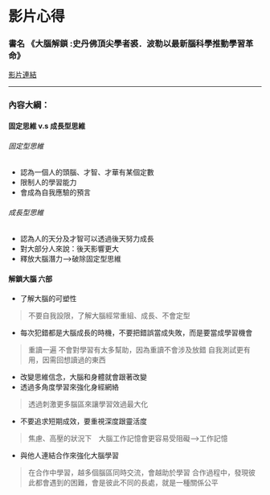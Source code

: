 # 影片心得
### 書名 《大腦解鎖 :史丹佛頂尖學者裘．波勒以最新腦科學推動學習革命》
[影片連結](https://www.youtube.com/watch?v=DgbSc6Ys710)

---

### 內容大綱：

#### 固定思維 v.s 成長型思維

###### 固定型思維
* 認為一個人的頭腦、才智、才華有某個定數
* 限制人的學習能力
* 會成為自我應驗的預言

###### 成長型思維
* 認為人的天分及才智可以透過後天努力成長
* 對大部分人來說：後天影響更大
* 釋放大腦潛力-->破除固定型思維



#### 解鎖大腦 六部
* 了解大腦的可塑性
> 不要自我設限，了解大腦經常重組、成長、不會定型

* 每次犯錯都是大腦成長的時機，不要把錯誤當成失敗，而是要當成學習機會
> 重讀一遍 不會對學習有太多幫助，因為重讀不會涉及放錯
> 自我測試更有用，因需回想讀過的東西

* 改變思維信念，大腦和身體就會跟著改變
* 透過多角度學習來強化身經網絡
> 透過刺激更多腦區來讓學習效過最大化

* 不要追求短期成效，要重視深度跟靈活度
> 焦慮、高壓的狀況下　大腦工作記憶會更容易受阻礙-->工作記憶

* 與他人連結合作來強化大腦學習
> 在合作中學習，越多個腦區同時交流，會越助於學習
> 合作過程中，發現彼此都會遇到的困難，會是彼此不同的長處，就是一種關係公平
